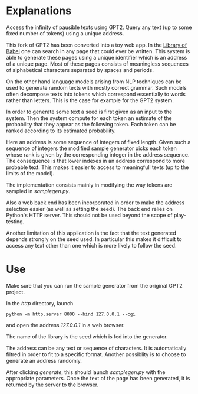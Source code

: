 # Explanations

Access the infinity of pausible texts using GPT2. Query any text (up to some fixed number of tokens) using a unique address.

This fork of GPT2 has been converted into a toy web app. In the [Library of Babel](https://libraryofbabel.info/) one can search in any page that could ever be written. This system is able to generate these pages using a unique identifier which is an address of a unique page. Most of these pages consists of meaningless sequences of alphabetical characters separated by spaces and periods.

On the other hand language models arising from NLP techniques can be used to generate random texts with mostly correct grammar. Such models often decompose texts into tokens which correspond essentially to words rather than letters. This is the case for example for the GPT2 system.

In order to generate some text a seed is first given as an input to the system. Then the system compute for each token an estimate of the probability that they appear as the following token. Each token can be ranked according to its estimated probability.

Here an address is some sequence of integers of fixed length. Given such a sequence of integers the modified sample generator picks each token whose rank is given by the corresponding integer in the address sequence. The consequence is that lower indexes in an address correspond to more probable text. This makes it easier to access to meaningfull texts (up to the limits of the model).

The implementation consists mainly in modifying the way tokens are sampled in _samplegen.py_.

Also a web back end has been incorporated in order to make the address selection easier (as well as setting the seed). The back end relies on Python's HTTP server. This should not be used beyond the scope of play-testing.

Another limitation of this application is the fact that the text generated depends strongly on the seed used. In particular this makes it difficult to access any text other than one which is more likely to follow the seed.

# Use

Make sure that you can run the sample generator from the original GPT2 project.

In the _http_ directory, launch
```
python -m http.server 8000 --bind 127.0.0.1 --cgi
```
and open the address _127.0.0.1_ in a web browser.

The name of the library is the seed which is fed into the generator.

The address can be any text or sequence of characters. It is automatically filtred in order to fit to a specific format. Another possiblity is to choose to generate an address randomly.

After clicking _generate_, this should launch _samplegen.py_ with the appropriate parameters. Once the text of the page has been generated, it is returned by the server to the browser.


